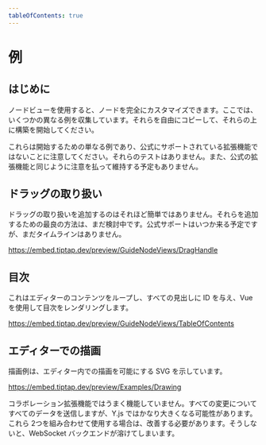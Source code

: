 ```yaml
---
tableOfContents: true
---
```


# 例

## はじめに

<!-- Node views enable you to fully customize your nodes. We are collecting a few different examples here. Feel free to copy them and start building on them. -->

<!-- Keep in mind that those are just examples to get you started, not officially supported extensions. We don’t have tests for them, and don’t plan to maintain them with the same attention as we do with official extensions. -->

ノードビューを使用すると、ノードを完全にカスタマイズできます。ここでは、いくつかの異なる例を収集しています。それらを自由にコピーして、それらの上に構築を開始してください。

これらは開始するための単なる例であり、公式にサポートされている拡張機能ではないことに注意してください。それらのテストはありません。また、公式の拡張機能と同じように注意を払って維持する予定もありません。

## ドラッグの取り扱い

<!-- Drag handles aren’t that easy to add. We are still on the lookout what’s the best way to add them. Official support will come at some point, but there’s no timeline yet. -->

ドラッグの取り扱いを追加するのはそれほど簡単ではありません。それらを追加するための最良の方法は、まだ検討中です。公式サポートはいつか来る予定ですが、まだタイムラインはありません。

https://embed.tiptap.dev/preview/GuideNodeViews/DragHandle

## 目次

<!-- This one loops through the editor content, gives all headings an ID and renders a Table of Contents with Vue. -->

これはエディターのコンテンツをループし、すべての見出しに ID を与え、Vue を使用して目次をレンダリングします。

https://embed.tiptap.dev/preview/GuideNodeViews/TableOfContents

## エディターでの描画

描画例は、エディター内での描画を可能にする SVG を示しています。

<!-- The drawing example shows a SVG that enables you to draw inside the editor. -->

https://embed.tiptap.dev/preview/Examples/Drawing

<!-- It’s not working very well with the Collaboration extension. It’s sending all data on every change, which can get pretty huge with Y.js. If you plan to use those two in combination, you need to improve it or your WebSocket backend will melt. -->

コラボレーション拡張機能ではうまく機能していません。すべての変更についてすべてのデータを送信しますが、Y.js ではかなり大きくなる可能性があります。これら 2つを組み合わせて使用​​する場合は、改善する必要があります。そうしないと、WebSocket バックエンドが溶けてしまいます。
